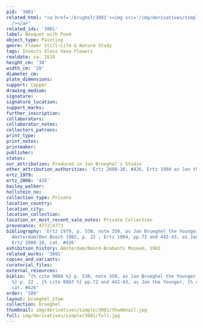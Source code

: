 ```yaml
---
pid: '3001'
related_html: "<a href='/brughel/3801'><img src='/img/derivatives/simple/3801/thumbnail.jpg'
  /></a>"
related_ids: '3801'
label: Bouquet with Poem
object_type: Painting
genre: Flower Still-Life & Nature Study
tags: Insects Glass Vase Flowers
realdate: ca. 1610
height_cm: '30'
width_cm: '20'
diameter_cm: 
plate_dimensions: 
support: Copper
drawing_medium: 
signature: 
signature_location: 
support_marks: 
further_inscription: 
collaborators: 
collaborator_notes: 
collectors_patrons: 
print_type: 
print_notes: 
printmaker: 
publisher: 
states: 
our_attribution: Produced in Jan Brueghel's Studio
other_attribution_authorities: 'Ertz 2008-10, #426, Ertz 1984 as Jan the Younger'
ertz_1979: 
ertz_2008: '426'
bailey_walker: 
hollstein_no: 
collection_type: Private
location_country: 
location_city: 
location_collection: 
location_or_most_recent_sale_notes: Private Collection
provenance: 4772|4773
bibliography: 'Ertz 1979, p. 530, note 350, as Jan Brueghel the Younger; Segal in
  Amsterdam/Den Bosch 1982, p. 22 ; Ertz 1984, pp.72 and 442-43, as Jan the Younger.;
  Ertz 2008-10, cat. #426'
exhibition_history: Amsterdam/Noord-Brabants Museum, 1982
related_works: '3801'
copies_and_variants: 
curatorial_files: 
external_resources: 
biblio: "{% cite 9004 %} p. 530, note 350, as Jan Brueghel the Younger, {% cite 8472
  %} p. 22 , {% cite 8067 %} pp.72 and 442-43, as Jan the Younger, {% cite 8900 %}
  cat. #426"
order: '109'
layout: brueghel_item
collection: brueghel
thumbnail: img/derivatives/simple/3001/thumbnail.jpg
full: img/derivatives/simple/3001/full.jpg
---
```

